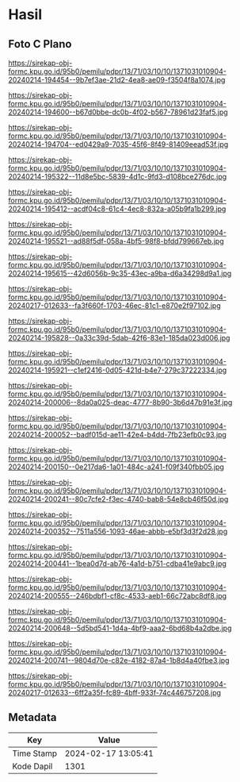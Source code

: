 # Hasil

## Foto C Plano

https://sirekap-obj-formc.kpu.go.id/95b0/pemilu/pdpr/13/71/03/10/10/1371031010904-20240214-194454--9b7ef3ae-21d2-4ea8-ae09-f3504f8a1074.jpg

https://sirekap-obj-formc.kpu.go.id/95b0/pemilu/pdpr/13/71/03/10/10/1371031010904-20240214-194600--b67d0bbe-dc0b-4f02-b567-78961d23faf5.jpg

https://sirekap-obj-formc.kpu.go.id/95b0/pemilu/pdpr/13/71/03/10/10/1371031010904-20240214-194704--ed0429a9-7035-45f6-8f49-81409eead53f.jpg

https://sirekap-obj-formc.kpu.go.id/95b0/pemilu/pdpr/13/71/03/10/10/1371031010904-20240214-195322--11d8e5bc-5839-4d1c-9fd3-d108bce276dc.jpg

https://sirekap-obj-formc.kpu.go.id/95b0/pemilu/pdpr/13/71/03/10/10/1371031010904-20240214-195412--acdf04c8-61c4-4ec8-832a-a05b9fa1b299.jpg

https://sirekap-obj-formc.kpu.go.id/95b0/pemilu/pdpr/13/71/03/10/10/1371031010904-20240214-195521--ad88f5df-058a-4bf5-98f8-bfdd799667eb.jpg

https://sirekap-obj-formc.kpu.go.id/95b0/pemilu/pdpr/13/71/03/10/10/1371031010904-20240214-195615--42d6056b-9c35-43ec-a9ba-d6a34298d9a1.jpg

https://sirekap-obj-formc.kpu.go.id/95b0/pemilu/pdpr/13/71/03/10/10/1371031010904-20240217-012633--fa3f660f-1703-46ec-81c1-e870e2f97102.jpg

https://sirekap-obj-formc.kpu.go.id/95b0/pemilu/pdpr/13/71/03/10/10/1371031010904-20240214-195828--0a33c39d-5dab-42f6-83e1-185da023d006.jpg

https://sirekap-obj-formc.kpu.go.id/95b0/pemilu/pdpr/13/71/03/10/10/1371031010904-20240214-195921--c1ef2416-0d05-421d-b4e7-279c37222334.jpg

https://sirekap-obj-formc.kpu.go.id/95b0/pemilu/pdpr/13/71/03/10/10/1371031010904-20240214-200006--8da0a025-deac-4777-8b90-3b6d47b91e3f.jpg

https://sirekap-obj-formc.kpu.go.id/95b0/pemilu/pdpr/13/71/03/10/10/1371031010904-20240214-200052--badf015d-ae11-42e4-b4dd-7fb23efb0c93.jpg

https://sirekap-obj-formc.kpu.go.id/95b0/pemilu/pdpr/13/71/03/10/10/1371031010904-20240214-200150--0e217da6-1a01-484c-a241-f09f340fbb05.jpg

https://sirekap-obj-formc.kpu.go.id/95b0/pemilu/pdpr/13/71/03/10/10/1371031010904-20240214-200241--80c7cfe2-f3ec-4740-bab8-54e8cb46f50d.jpg

https://sirekap-obj-formc.kpu.go.id/95b0/pemilu/pdpr/13/71/03/10/10/1371031010904-20240214-200352--7511a556-1093-46ae-abbb-e5bf3d3f2d28.jpg

https://sirekap-obj-formc.kpu.go.id/95b0/pemilu/pdpr/13/71/03/10/10/1371031010904-20240214-200441--1bea0d7d-ab76-4a1d-b751-cdba41e9abc9.jpg

https://sirekap-obj-formc.kpu.go.id/95b0/pemilu/pdpr/13/71/03/10/10/1371031010904-20240214-200555--246bdbf1-cf8c-4533-aeb1-66c72abc8df8.jpg

https://sirekap-obj-formc.kpu.go.id/95b0/pemilu/pdpr/13/71/03/10/10/1371031010904-20240214-200648--5d5bd541-1d4a-4bf9-aaa2-6bd68b4a2dbe.jpg

https://sirekap-obj-formc.kpu.go.id/95b0/pemilu/pdpr/13/71/03/10/10/1371031010904-20240214-200741--9804d70e-c82e-4182-87a4-1b8d4a40fbe3.jpg

https://sirekap-obj-formc.kpu.go.id/95b0/pemilu/pdpr/13/71/03/10/10/1371031010904-20240217-012633--6ff2a35f-fc89-4bff-933f-74c446757208.jpg


## Metadata

| Key        | Value               |
| ---------- | ------------------- |
| Time Stamp | 2024-02-17 13:05:41 |
| Kode Dapil | 1301                |




